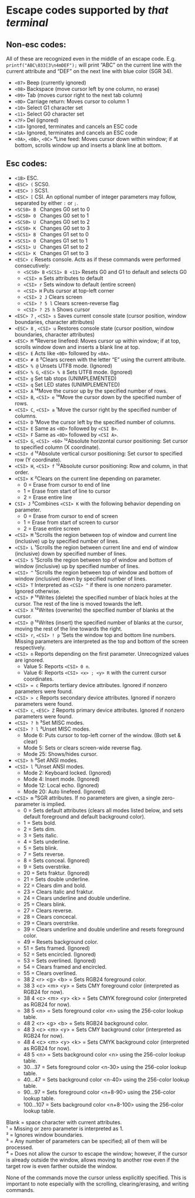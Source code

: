 # Escape codes supported by *that terminal*

## Non-esc codes:

All of these are recognized even in the middle of an escape code.
E.g. `printf("ABC\033[3\n4mDEF");` will print “ABC” on the current line with the current attribute and “DEF” on the next line with blue color (SGR 34).

* `<07>`  Beep (currently ignored)
* `<08>`  Backspace (move cursor left by one column, no erase)
* `<09>`  Tab (moves cursor right to the next tab column)
* `<0D>`  Carriage return: Moves cursor to column 1
* `<10>`  Select G1 character set
* `<11>`  Select G0 character set
* `<7F>`  Del (ignored)
* `<18>`  Ignored, terminates and cancels an ESC code
* `<1A>`  Ignored, terminates and cancels an ESC code
* `<0A>`, `<0B>`, `<0C>` ⁴Line feed: Moves cursor down within window; if at bottom, scrolls window up and inserts a blank line at bottom.

## Esc codes:

* `<1B>`      ESC.
* `<ESC> (`    SCS0.
* `<ESC> )`    SCS1.
* `<ESC> [`    CSI. An optional number of integer parameters may follow, separated by either `:` or `;`.
* `<SCS0> B ` Changes G0 set to 0
* `<SCS0> 0 ` Changes G0 set to 1
* `<SCS0> U ` Changes G0 set to 2
* `<SCS0> K ` Changes G0 set to 3
* `<SCS1> B ` Changes G1 set to 0
* `<SCS1> 0 ` Changes G1 set to 1
* `<SCS1> U ` Changes G1 set to 2
* `<SCS1> K ` Changes G1 set to 3
* `<ESC> c`   Resets console. Acts as if these commands were performed consecutively:
  * `<SCS0> B` `<SCS1> B <11>` Resets G0 and G1 to default and selects G0
  * `<CSI> m` Sets attributes to default
  * `<CSI> r` Sets window to default (entire screen)
  * `<CSI> H` Puts cursor at top-left corner
  * `<CSI> 2 J` Clears screen
  * `<CSI> ? 5 l` Clears screen-reverse flag
  * `<CSI> ? 25 h` Shows cursor
* `<ESC> 7` , `<CSI> s` Saves current console state (cursor position, window boundaries, character attributes)
* `<ESC> 8` , `<CSI> u` Restores console state (cursor position, window boundaries, character attributes)
* `<ESC> M`   ⁴Reverse linefeed: Moves cursor up within window; if at top, scrolls window down and inserts a blank line at top.
* `<ESC> E`   Acts like `<0D>` followed by `<0A>`.
* `<ESC> # 8`   ²Clears screen with the letter “E” using the current attribute.
* `<ESC> % @`   Unsets UTF8 mode. (Ignored)
* `<ESC> % G`, `<ESC> % 8`   Sets UTF8 mode. (Ignored)
* `<CSI> g`    Set tab stops (UNIMPLEMENTED)
* `<CSI> q`    Set LED states (UNIMPLEMENTED)
* `<CSI> A` ¹⁴Move the cursor up by the specified number of rows.
* `<CSI> B`, `<CSI> e` ¹⁴Move the cursor down by the specified number of rows.
* `<CSI> C`, `<CSI> a` ¹Move the cursor right by the specified number of columns.
* `<CSI> D` ¹Move the cursor left by the specified number of columns.
* `<CSI> E` Same as `<0D>` followed by `<CSI B>`.
* `<CSI> F` Same as `<0D>` followed by `<CSI A>`.
* `<CSI> G`, `<CSI> <60>` ¹²Absolute horizontal cursor positioning: Set cursor to specified column (X coordinate).
* `<CSI> d` ¹²Absolute vertical cursor positioning: Set cursor to specified row (Y coordinate).
* `<CSI> H`, `<CSI> f` ¹²Absolute cursor positioning: Row and column, in that order.
* `<CSI> K` ²Clears on the current line depending on parameter.
  * 0 = Erase from cursor to end of line
  * 1 = Erase from start of line to cursor
  * 2 = Erase entire line
* `CSI> J` ²Combines `<CSI> K` with the following behavior depending on parameter.
  * 0 = Erase from cursor to end of screen
  * 1 = Erase from start of screen to cursor
  * 2 = Erase entire screen
* `<CSI> M` ¹Scrolls the region between top of window and current line (inclusive) up by specified number of lines.
* `<CSI> L` ¹Scrolls the region between current line and end of window (inclusive) down by specified number of lines.
* `<CSI> S` ¹Scrolls the region between top of window and bottom of window (inclusive) up by specified number of lines.
* `<CSI> ^` ¹Scrolls the region between top of window and bottom of window (inclusive) down by specified number of lines.
* `<CSI> T` Interpreted as `<CSI> ^` if there is one nonzero parameter. Ignored otherwise.
* `<CSI> P` ¹²Writes (delete) the specified number of black holes at the cursor. The rest of the line is moved towards the left.
* `<CSI> X` ¹²Writes (overwrite) the specified number of blanks at the cursor.
* `<CSI> @` ¹²Writes (insert) the specified number of blanks at the cursor, moving the rest of the line towards the right.
* `<CSI> r`, `<CSI> ! p` ¹Sets the window top and bottom line numbers. Missing parameters are interpreted as the top and bottom of the screen respectively.
* `<CSI> n` Reports depending on the first parameter. Unrecognized values are ignored.
  * Value 5: Reports `<CSI> 0 n`.
  * Value 6: Reports `<CSI> <x> ; <y> R` with the current cursor coordinates.
* `<CSI> = c` Reports tertiary device attributes. Ignored if nonzero parameters were found.
* `<CSI> > c` Reports secondary device attributes. Ignored if nonzero parameters were found.
* `<CSI> c`, `<ESC> Z` Reports primary device attributes. Ignored if nonzero parameters were found.
* `<CSI> ? h` ³Set MISC modes.
* `<CSI> ? l` ³Unset MISC modes.
  * Mode 6: Puts cursor to top-left corner of the window. (Both set & clear)
  * Mode 5: Sets or clears screen-wide reverse flag.
  * Mode 25: Shows/hides cursor.
* `<CSI> h` ³Set ANSI modes.
* `<CSI> l` ³Unset ANSI modes.
  * Mode 2: Keyboard locked. (Ignored)
  * Mode 4: Insert mode. (Ignored)
  * Mode 12: Local echo. (Ignored)
  * Mode 20: Auto linefeed. (Ignored)
* `<CSI> m` ³SGR attributes. If no parameters are given, a single zero-parameter is implied.
  * 0 = Sets default attributes (clears all modes listed below, and sets default foreground and default background color).
  * 1 = Sets bold.
  * 2 = Sets dim.
  * 3 = Sets italic.
  * 4 = Sets underline.
  * 5 = Sets blink.
  * 7 = Sets reverse.
  * 8 = Sets conceal. (Ignored)
  * 9 = Sets overstrike.
  * 20 = Sets fraktur. (Ignored)
  * 21 = Sets double underline.
  * 22 = Clears dim and bold.
  * 23 = Clears italic and fraktur.
  * 24 = Clears underline and double underline.
  * 25 = Clears blink.
  * 27 = Clears reverse.
  * 28 = Clears concecal.
  * 29 = Clears overstrike.
  * 39 = Clears underline and double underline and resets foreground color.
  * 49 = Resets background color.
  * 51 = Sets framed. (Ignored)
  * 52 = Sets encircled. (Ignored)
  * 53 = Sets overlined. (Ignored)
  * 54 = Clears framed and encircled.
  * 55 = Clears overlined.
  * 38 2 \<r> \<g> \<b> = Sets RGB24 foreground color.
  * 38 3 \<c> \<m> \<y> = Sets CMY foreground color (interpreted as RGB24 for now).
  * 38 4 \<c> \<m> \<y> \<k> = Sets CMYK foreground color (interpreted as RGB24 for now).
  * 38 5 \<n> = Sets foreground color \<n> using the 256-color lookup table.
  * 48 2 \<r> \<g> \<b> = Sets RGB24 background color.
  * 48 3 \<c> \<m> \<y> = Sets CMY background color (interpreted as RGB24 for now).
  * 48 4 \<c> \<m> \<y> \<k> = Sets CMYK background color (interpreted as RGB24 for now).
  * 48 5 \<n> = Sets background color \<n> using the 256-color lookup table.
  * 30…37 = Sets foreground color \<n-30> using the 256-color lookup table.
  * 40…47 = Sets background color \<n-40> using the 256-color lookup table.
  * 90…97 = Sets foreground color \<n+8-90> using the 256-color lookup table.
  * 100…107 = Sets background color \<n+8-100> using the 256-color lookup table.
  
Blank = space character with current attributes.  
¹ = Missing or zero parameter is interpreted as 1.  
² = Ignores window boundaries.  
³ = Any number of parameters can be specified; all of them will be processed.  
⁴ = Does not allow the cursor to escape the window; however, if the cursor
  is already outside the window, allows moving to another row
  even if the target row is even farther outside the window.

None of the commands move the cursor unless explicitly specified.
This is important to note especially with the scrolling,
clearing/erasing, and writing commands.
